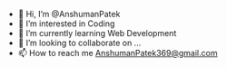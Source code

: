 - 👋 Hi, I’m @AnshumanPatek
- 👀 I’m interested in Coding
- 🌱 I’m currently learning Web Development
- 💞️ I’m looking to collaborate on ...
- 📫 How to reach me AnshumanPatek369@gmail.com

<!---
AnshumanPatek/AnshumanPatek is a ✨ special ✨ repository because its `README.md` (this file) appears on your GitHub profile.
You can click the Preview link to take a look at your changes.
--->
